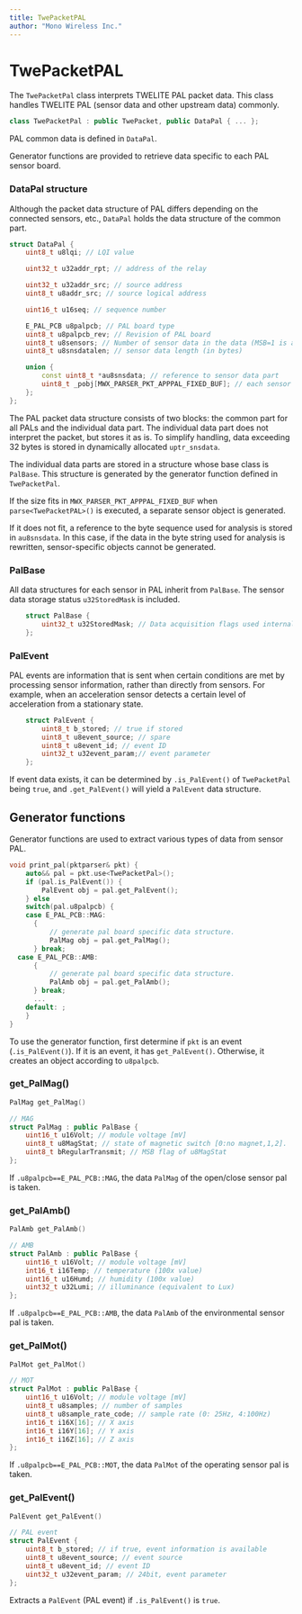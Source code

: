 ```yaml
---
title: TwePacketPAL
author: "Mono Wireless Inc."
---
```


# TwePacketPAL

The `TwePacketPal` class interprets TWELITE PAL packet data. This class handles TWELITE PAL (sensor data and other upstream data) commonly.

```cpp
class TwePacketPal : public TwePacket, public DataPal { ... };
```



PAL common data is defined in `DataPal`.

Generator functions are provided to retrieve data specific to each PAL sensor board.



### DataPal structure

Although the packet data structure of PAL differs depending on the connected sensors, etc., `DataPal` holds the data structure of the common part.

```cpp
struct DataPal {
	uint8_t u8lqi; // LQI value

	uint32_t u32addr_rpt; // address of the relay

	uint32_t u32addr_src; // source address
	uint8_t u8addr_src; // source logical address

	uint16_t u16seq; // sequence number

	E_PAL_PCB u8palpcb; // PAL board type
	uint8_t u8palpcb_rev; // Revision of PAL board
	uint8_t u8sensors; // Number of sensor data in the data (MSB=1 is an error)
	uint8_t u8snsdatalen; // sensor data length (in bytes)

	union {
		const uint8_t *au8snsdata; // reference to sensor data part
		uint8_t _pobj[MWX_PARSER_PKT_APPPAL_FIXED_BUF]; // each sensor object
	};
};
```

The PAL packet data structure consists of two blocks: the common part for all PALs and the individual data part. The individual data part does not interpret the packet, but stores it as is. To simplify handling, data exceeding 32 bytes is stored in dynamically allocated `uptr_snsdata`.

The individual data parts are stored in a structure whose base class is `PalBase`. This structure is generated by the generator function defined in `TwePacketPal`.

If the size fits in `MWX_PARSER_PKT_APPPAL_FIXED_BUF` when `parse<TwePacketPAL>()` is executed, a separate sensor object is generated.

If it does not fit, a reference to the byte sequence used for analysis is stored in `au8snsdata`. In this case, if the data in the byte string used for analysis is rewritten, sensor-specific objects cannot be generated.



### PalBase

All data structures for each sensor in PAL inherit from `PalBase`. The sensor data storage status `u32StoredMask` is included.

```cpp
	struct PalBase {
		uint32_t u32StoredMask; // Data acquisition flags used internally
	};
```

### PalEvent

PAL events are information that is sent when certain conditions are met by processing sensor information, rather than directly from sensors. For example, when an acceleration sensor detects a certain level of acceleration from a stationary state.

```cpp
	struct PalEvent {
		uint8_t b_stored; // true if stored
		uint8_t u8event_source; // spare
		uint8_t u8event_id; // event ID
		uint32_t u32event_param;// event parameter
	};
```

If event data exists, it can be determined by `.is_PalEvent()` of `TwePacketPal` being `true`, and `.get_PalEvent()` will yield a `PalEvent` data structure.



## Generator functions

Generator functions are used to extract various types of data from sensor PAL.

```cpp
void print_pal(pktparser& pkt) {
	auto&& pal = pkt.use<TwePacketPal>();
	if (pal.is_PalEvent()) {
		PalEvent obj = pal.get_PalEvent();
	} else
	switch(pal.u8palpcb) {
	case E_PAL_PCB::MAG:
	  {
		  // generate pal board specific data structure.
		  PalMag obj = pal.get_PalMag();
	  } break;
  case E_PAL_PCB::AMB:
	  {
		  // generate pal board specific data structure.
		  PalAmb obj = pal.get_PalAmb();
	  } break;
	  ...
	default: ;
	}
}
```

To use the generator function, first determine if `pkt` is an event (`.is_PalEvent()`). If it is an event, it has `get_PalEvent()`. Otherwise, it creates an object according to `u8palpcb`.



### get\_PalMag()

```cpp
PalMag get_PalMag()

// MAG
struct PalMag : public PalBase {
    uint16_t u16Volt; // module voltage [mV]
    uint8_t u8MagStat; // state of magnetic switch [0:no magnet,1,2].
    uint8_t bRegularTransmit; // MSB flag of u8MagStat
};
```

If `.u8palpcb==E_PAL_PCB::MAG`, the data `PalMag` of the open/close sensor pal is taken.



### get\_PalAmb()

```cpp
PalAmb get_PalAmb()

// AMB
struct PalAmb : public PalBase {
    uint16_t u16Volt; // module voltage [mV]
    int16_t i16Temp; // temperature (100x value)
    uint16_t u16Humd; // humidity (100x value)
    uint32_t u32Lumi; // illuminance (equivalent to Lux)
};
```

If `.u8palpcb==E_PAL_PCB::AMB`, the data `PalAmb` of the environmental sensor pal is taken.



### get\_PalMot()

```cpp
PalMot get_PalMot()

// MOT
struct PalMot : public PalBase {
    uint16_t u16Volt; // module voltage [mV]
    uint8_t u8samples; // number of samples
    uint8_t u8sample_rate_code; // sample rate (0: 25Hz, 4:100Hz)
    int16_t i16X[16]; // X axis
    int16_t i16Y[16]; // Y axis
    int16_t i16Z[16]; // Z axis
};
```

If `.u8palpcb==E_PAL_PCB::MOT`, the data `PalMot` of the operating sensor pal is taken.



### get\_PalEvent()

```cpp
PalEvent get_PalEvent()

// PAL event
struct PalEvent {
    uint8_t b_stored; // if true, event information is available
    uint8_t u8event_source; // event source
    uint8_t u8event_id; // event ID
    uint32_t u32event_param; // 24bit, event parameter
};
```

Extracts a `PalEvent` (PAL event) if `.is_PalEvent()` is `true`.

